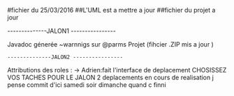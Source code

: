 #fichier du 25/03/2016
##L'UML est a mettre a jour 
##fichier du projet a jour

--------------JALON1 ----------------

Javadoc génerée ~warnnigs sur @parms
Projet (fihcier .ZIP mis a jour )

    --------------JALON2 ----------------
    
Attributions des roles : -> Adrien:fait l'interface de deplacement
CHOSISSEZ VOS TACHES POUR LE JALON 2 
deplacements en cours de realisation
j pense commit d'ici samedi soir dimanche quand c finni 



